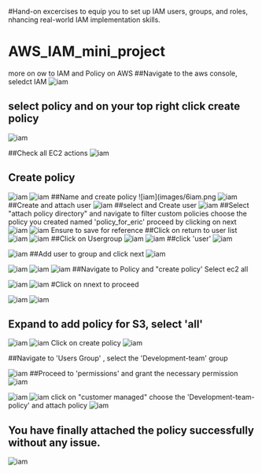 #Hand-on excercises to equip you to set up IAM users, groups, and roles, nhancing real-world IAM implementation skills.


# AWS_IAM_mini_project
more on ow to IAM and Policy on AWS
##Navigate to the aws console, seledct IAM
![iam](images/1iam.png)
## select policy and on your top right click create policy
![iam](images/2iam.png)

##Check all EC2 actions
![iam](images/3iam.png)
## Create policy
![iam](images/4iam.png)
![iam](images/5iam.png)
##Name and create policy
![iam](images/6iam.png
![iam](images/7iam.png)
##Create and attach user
![iam](images/8iam.png)
##select and Create user
![iam](images/9iam.png)
##Select "attach policy directory" and navigate to filter custom policies
choose the policy you created named 'policy_for_eric'
proceed by clicking on next
![iam](images/iam9.png)
![iam](images/iam8.png)
Ensure to save for reference 
##Click on return to user list
![iam](images/iam7.png)
![iam](images/iam6.png)
##Click on Usergroup
![iam](images/iam5.png)
![iam](images/iam4.png)
##click 'user'
![iam](images/iamjack.png)

![iam](images/iamja.png)
##Add user to group and click next
![iam](images/iamnext.png)

![iam](images/iama.png)
![iam](images/iamad.png)
![iam](images/iamade.png)
##Navigate to Policy and "create policy'
Select ec2 all


![iam](images/1pol.png)
![iam](images/2pol.png)
#Click on nnext to proceed

![iam](images/3pol.png)
![iam](images/4pol.png)
## Expand to add policy for S3, select 'all'

![iam](images/5pol.png)
![iam](images/6pol.png)
Click on create policy
![iam](images/7pol.png)

##Navigate to 'Users Group' , select the 'Development-team' group

![iam](images/8pol.png)
##Proceed to 'permissions' and grant the necessary permission
![iam](images/9pol.png)


![iam](images/pol9.png)
![iam](images/pol8.png)
click on "customer managed" choose the 'Development-team-policy' and attach policy
![iam](images/pol7.png)
## You have finally attached the policy successfully without any issue.
![iam](images/pol6.png)



























